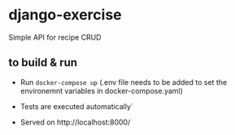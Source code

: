 # django-exercise

Simple API for recipe CRUD

## to build & run

- Run ```docker-compose up``` (.env file needs to be added to set the environemnt variables in docker-compose.yaml)

- Tests are executed automatically`

- Served on http://localhost:8000/
